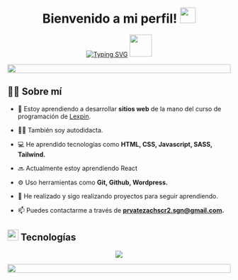 
<!-- Presentación animada -->
<h1 align="center"><b>Bienvenido a mi perfil!</b> <img src="https://media.giphy.com/media/hvRJCLFzcasrR4ia7z/giphy.gif" width="35"></h1>
<p align="center">
  <a href="https://git.io/typing-svg"><img src="https://readme-typing-svg.herokuapp.com?font=Fira+Code&pause=1000&color=AD51F7&width=435&lines=Estudiante+autodidacta;Aspirante+a+Full-stack;Aprendiendo+nuevas+cosas" alt="Typing SVG" /></a>
  <img src = "https://github.com/7oSkaaa/7oSkaaa/blob/main/Images/about_me.gif?raw=true" width = 50px>
</p>

<img src="https://i.imgur.com/dBaSKWF.gif" height="20" width="100%">

<!--Sobre mí-->
## 👨‍💻 Sobre mí
- 🌱 Estoy aprendiendo a desarrollar **sitios web** de la mano del curso de programación de <a href="https://www.instagram.com/lexpinonline/">Lexpin</a>.

- 👨‍🎓 También soy autodidacta.

- 💻 He aprendido tecnologías como **HTML, CSS, Javascript, SASS, Tailwind.**

- 🔜 Actualmente estoy aprendiendo React

- ⚙️ Uso herramientas como **Git, Github, Wordpress.**

- 🔨 He realizado y sigo realizando proyectos para seguir aprendiendo.

- 📫 Puedes contactarme a través de **prvatezachscr2.sgn@gmail.com.**


## <img src="https://media2.giphy.com/media/QssGEmpkyEOhBCb7e1/giphy.gif?cid=ecf05e47a0n3gi1bfqntqmob8g9aid1oyj2wr3ds3mg700bl&rid=giphy.gif" width ="25"><b> Tecnologías</b>
<!-- Tecnologías-->
<p align="center">
  <a href="https://skillicons.dev">
    <img src="https://skillicons.dev/icons?i=html,css,js,vscode,git,github,linux,python,tailwind,sass,wordpress&perline=14" />
  </a>
</p>

<img src="https://i.imgur.com/dBaSKWF.gif" height="20" width="100%">

<br>




